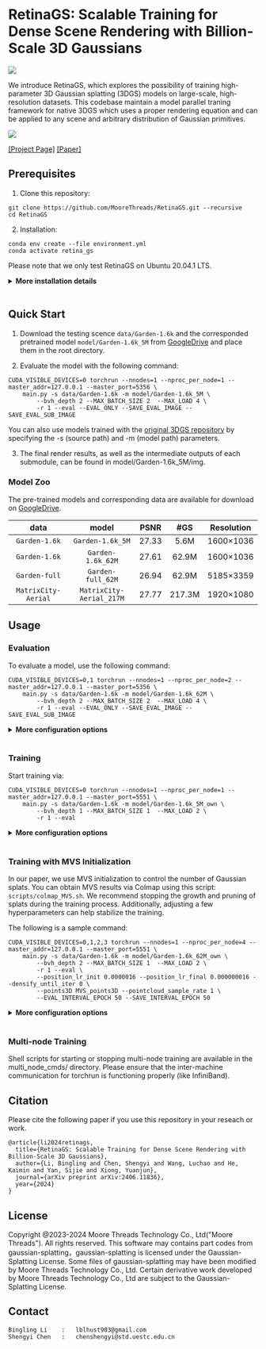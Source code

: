 # RetinaGS: Scalable Training for Dense Scene Rendering with Billion-Scale 3D Gaussians

<img src="./assets/teaser.png">

We introduce RetinaGS, which explores the possibility of training high-parameter 3D Gaussian splatting (3DGS) models on large-scale, high-resolution datasets. This codebase maintain a model parallel traning framework for native 3DGS which uses a proper rendering equation and can be applied to any scene and arbitrary distribution of Gaussian primitives. 

<img src="./assets/pipeline.png">


[[Project Page]](https://ai-reality.github.io/RetinaGS/)
[[Paper]](https://arxiv.org/pdf/2406.11836)

## Prerequisites

1. Clone this repository:

```
git clone https://github.com/MooreThreads/RetinaGS.git --recursive
cd RetinaGS
```

2. Installation:

```shell
conda env create --file environment.yml
conda activate retina_gs
```

Please note that we only test RetinaGS on Ubuntu 20.04.1 LTS.

<details>
<summary><span style="font-weight: bold;">More installation details</span></summary>
  
  If you already have the environment set up from the [original 3DGS repository](https://github.com/graphdeco-inria/gaussian-splatting), you can quickly get started by running the following command:

  ```shell
  pip install rasterization_kernels/diff-gaussian-rasterization-half-gaussian/ numba scipy
  ```

</details>
<br>

## Quick Start

1. Download the testing scence `data/Garden-1.6k` and the corresponded pretrained model `model/Garden-1.6k_5M` from [GoogleDrive](https://drive.google.com/drive/u/0/folders/1JzkZ8FZQ7IcBjSQLAOln9bcfwFwRCMQi) and place them in the root directory.

2. Evaluate the model with the following command:
```
CUDA_VISIBLE_DEVICES=0 torchrun --nnodes=1 --nproc_per_node=1 --master_addr=127.0.0.1 --master_port=5356 \
    main.py -s data/Garden-1.6k -m model/Garden-1.6k_5M \
        --bvh_depth 2 --MAX_BATCH_SIZE 2  --MAX_LOAD 4 \
        -r 1 --eval --EVAL_ONLY --SAVE_EVAL_IMAGE --SAVE_EVAL_SUB_IMAGE
```

You can also use models trained with the [original 3DGS repository](https://github.com/graphdeco-inria/gaussian-splatting) by specifying the -s (source path) and -m (model path) parameters.

3. The final render results, as well as the intermediate outputs of each submodule, can be found in model/Garden-1.6k_5M/img.

### Model Zoo

The pre-trained models and corresponding data are available for download on [GoogleDrive](https://drive.google.com/drive/u/0/folders/1JzkZ8FZQ7IcBjSQLAOln9bcfwFwRCMQi).

| data                | model                     | PSNR | #GS   |Resolution|
|:-----------------:  |:-----------------:        |:----:|:-----:|:-----:   |
| `Garden-1.6k`       | `Garden-1.6k_5M`          |27.33 |5.6M   |1600×1036 |
| `Garden-1.6k`       | `Garden-1.6k_62M`         |27.61 |62.9M  |1600×1036 |
| `Garden-full`       | `Garden-full_62M`         |26.94 |62.9M  |5185×3359 |
| `MatrixCity-Aerial` | `MatrixCity-Aerial_217M`  |27.77 |217.3M |1920×1080 |

<!-- M means Million. Add -r 1600 flag while evaluate Room-1.6k. -->


## Usage 

### Evaluation

To evaluate a model, use the following command:

```
CUDA_VISIBLE_DEVICES=0,1 torchrun --nnodes=1 --nproc_per_node=2 --master_addr=127.0.0.1 --master_port=5356 \
    main.py -s data/Garden-1.6k -m model/Garden-1.6k_62M \
        --bvh_depth 2 --MAX_BATCH_SIZE 2  --MAX_LOAD 4 \
        -r 1 --eval --EVAL_ONLY --SAVE_EVAL_IMAGE --SAVE_EVAL_SUB_IMAGE
```

<details>
<summary><span style="font-weight: bold;">More configuration options</span></summary>

  #### CUDA_VISIBLE_DEVICES=0,1
  Assigns GPUs numbered CUDA_0 and CUDA_1 for evaluation.
  #### --nnodes=1 --nproc_per_node=2
  Specifies the use of 1 machine and 2 GPUs.
  #### --master_addr=127.0.0.1 --master_port=7356
  Sets the host and port for torchrun. Ensure that the --master_port is unique for different tasks on the same machine to avoid conflicts.
  #### --source_path / -s
  The path to the source directory containing a COLMAP or Synthetic NeRF data set.
  #### --model_path / -m 
  The path where the trained model is stored. 
  #### --bvh_depth
  Controls the number of submodels generated, creating 2<sup>bvh_depth</sup> submodels. For example, bvh_depth=2 results in a total of 4 submodels.
  #### --MAX_BATCH_SIZE --MAX_LOAD 
  These parameters manage memory usage, a render task for a submodel weight 1 load, thus "--MAX_BATCH_SIZE 2  --MAX_LOAD 4" just set every batch as size of 2 in this case. Reduce these values if GPU memory is insufficient.
  #### --eval
  Add this flag to use a MipNeRF360-style training/test split for evaluation.
  #### --EVAL_ONLY --SAVE_EVAL_IMAGE --SAVE_EVAL_SUB_IMAGE
  Limits the operation to evaluation only, saving both the final rendered images and the sub-images from each submodel.

</details>
<br>


### Training

Start training via: 
```
CUDA_VISIBLE_DEVICES=0 torchrun --nnodes=1 --nproc_per_node=1 --master_addr=127.0.0.1 --master_port=5551 \
    main.py -s data/Garden-1.6k -m model/Garden-1.6k_5M_own \
        --bvh_depth 1 --MAX_BATCH_SIZE 1  --MAX_LOAD 2 \
        -r 1 --eval
```

<details>
<summary><span style="font-weight: bold;">More configuration options</span></summary>


  #### --resolution / -r
  Specifies resolution of the loaded images before training. If provided 1, 2, 4 or 8, uses original, 1/2, 1/4 or 1/8 resolution, respectively. For all other values, rescales the width to the given number while maintaining image aspect. If not set and input image width exceeds 1.6K pixels, inputs are automatically rescaled to this target.
  #### --iterations
  The total number of training iterations, defaulting to 30_000.
  #### --epochs
  The total number of training epochs. This is only effective if --iterations is not specified.

</details>
<br>


### Training with MVS Initialization

In our paper, we use MVS initialization to control the number of Gaussian splats. You can obtain MVS results via Colmap using this script: `scripts/colmap_MVS.sh`. We recommend stopping the growth and pruning of splats during the training process. Additionally, adjusting a few hyperparameters can help stabilize the training.

The following is a sample command:

```
CUDA_VISIBLE_DEVICES=0,1,2,3 torchrun --nnodes=1 --nproc_per_node=4 --master_addr=127.0.0.1 --master_port=5551 \
    main.py -s data/Garden-1.6k -m model/Garden-1.6k_62M_own \
        --bvh_depth 2 --MAX_BATCH_SIZE 1  --MAX_LOAD 2 \
        -r 1 --eval \
        --position_lr_init 0.0000016 --position_lr_final 0.000000016 --densify_until_iter 0 \
        --points3D MVS_points3D --pointcloud_sample_rate 1 \
        --EVAL_INTERVAL_EPOCH 50 --SAVE_INTERVAL_EPOCH 50      
```

<details>
<summary><span style="font-weight: bold;">More configuration options</span></summary>

  #### --position_lr_init --position_lr_final
  Initial and Final 3D position learning rate, 1.6 × 10<sup>-4</sup> to 1.6 × 10<sup>-6</sup> by default. Since the primitives are initialized with relatively accurate position parameters from MVS, we reduce the learning rate for the position parameters in all primitives from 1.6 × 10<sup>-6</sup> to 1.6 × 10<sup>-8</sup> with a exponential decay function

  #### --densify_until_iter
  Specifies the iteration at which densification stops, defaulting to 15,000 and set to 0 to disable.

  #### --points3D
  The point cloud file used for initialization.

  #### --pointcloud_sample_rate
  Sets the downsampling rate at initialization; for instance, providing N uses 1/N of the point cloud. Increase the downsampling ratio when using MVS initialization if GPU memory is insufficient.

  ### --EVAL_INTERVAL_EPOCH --SAVE_INTERVAL_EPOCH
  Specifies the interval epoch of saving model and evaluation.

  #### --SPLIT_MODEL
  Enables reading individual ply files for each submodel plus interface information, which can reduce read and write overhead with numerous GS.

</details>
<br>

### Multi-node Training

Shell scripts for starting or stopping multi-node training are available in the multi_node_cmds/ directory. Please ensure that the inter-machine communication for torchrun is functioning properly (like InfiniBand).
<br>



## Citation
Please cite the following paper if you use this repository in your reseach or work.
```
@article{li2024retinags,
  title={RetinaGS: Scalable Training for Dense Scene Rendering with Billion-Scale 3D Gaussians},
  author={Li, Bingling and Chen, Shengyi and Wang, Luchao and He, Kaimin and Yan, Sijie and Xiong, Yuanjun},
  journal={arXiv preprint arXiv:2406.11836},
  year={2024}
}
```

## License
Copyright @2023-2024 Moore Threads Technology Co., Ltd("Moore Threads"). All rights reserved. This software may contains part codes from gaussian-splatting，gaussian-splatting is licensed under the Gaussian-Splatting License. Some files of gaussian-splatting may have been modified by Moore Threads Technology Co., Ltd.  Certain derivative work developed by Moore Threads Technology Co., Ltd are subject to the Gaussian-Splatting License.

## Contact
```
Bingling Li    :   lblhust903@gmail.com
Shengyi Chen   :   chenshengyi@std.uestc.edu.cn
```


